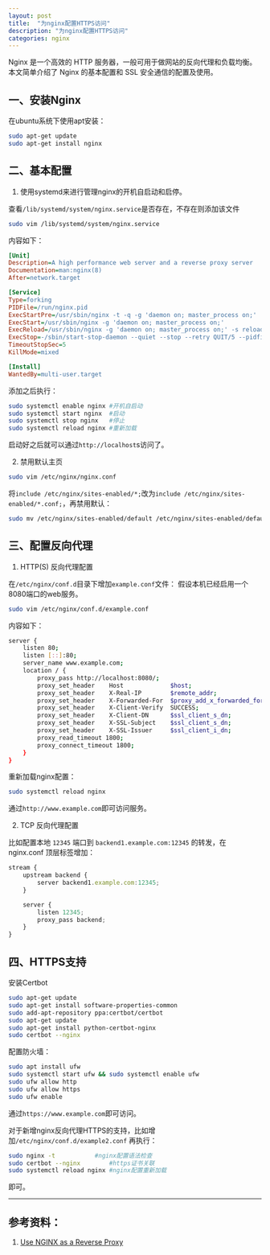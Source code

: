 ```yaml
---
layout: post
title:  "为nginx配置HTTPS访问"
description: "为nginx配置HTTPS访问"
categories: nginx
---
```

Nginx 是一个高效的 HTTP 服务器，一般可用于做网站的反向代理和负载均衡。本文简单介绍了 Nginx 的基本配置和 SSL 安全通信的配置及使用。


## 一、安装Nginx

在ubuntu系统下使用apt安装：
```sh
sudo apt-get update
sudo apt-get install nginx
```

## 二、基本配置

1. 使用systemd来进行管理nginx的开机自启动和启停。

查看`/lib/systemd/system/nginx.service`是否存在，不存在则添加该文件

```sh
sudo vim /lib/systemd/system/nginx.service
```

内容如下：

```ini
[Unit]
Description=A high performance web server and a reverse proxy server
Documentation=man:nginx(8)
After=network.target

[Service]
Type=forking
PIDFile=/run/nginx.pid
ExecStartPre=/usr/sbin/nginx -t -q -g 'daemon on; master_process on;'
ExecStart=/usr/sbin/nginx -g 'daemon on; master_process on;'
ExecReload=/usr/sbin/nginx -g 'daemon on; master_process on;' -s reload
ExecStop=-/sbin/start-stop-daemon --quiet --stop --retry QUIT/5 --pidfile /run/nginx.pid
TimeoutStopSec=5
KillMode=mixed

[Install]
WantedBy=multi-user.target
```

添加之后执行：

```sh
sudo systemctl enable nginx	#开机自启动
sudo systemctl start nginx	#启动
sudo systemctl stop nginx	#停止
sudo systemctl reload nginx	#重新加载
```

启动好之后就可以通过`http://localhost`s访问了。

2. 禁用默认主页

```sh
sudo vim /etc/nginx/nginx.conf
```

将`include /etc/nginx/sites-enabled/*;`改为`include /etc/nginx/sites-enabled/*.conf;`，再禁用默认：

```sh
sudo mv /etc/nginx/sites-enabled/default /etc/nginx/sites-enabled/default.disable
```


## 三、配置反向代理

1) HTTP(S) 反向代理配置

在`/etc/nginx/conf.d`目录下增加`example.conf`文件：
假设本机已经启用一个8080端口的web服务。

```sh
sudo vim /etc/nginx/conf.d/example.conf
```

内容如下：

```sh
server {
    listen 80;
    listen [::]:80;
    server_name www.example.com;
    location / {
        proxy_pass http://localhost:8080/;
        proxy_set_header    Host             $host;
        proxy_set_header    X-Real-IP        $remote_addr;
        proxy_set_header    X-Forwarded-For  $proxy_add_x_forwarded_for;
        proxy_set_header    X-Client-Verify  SUCCESS;
        proxy_set_header    X-Client-DN      $ssl_client_s_dn;
        proxy_set_header    X-SSL-Subject    $ssl_client_s_dn;
        proxy_set_header    X-SSL-Issuer     $ssl_client_i_dn;
        proxy_read_timeout 1800;
        proxy_connect_timeout 1800;
    }
}
```

重新加载nginx配置：

```sh
sudo systemctl reload nginx
```

通过`http://www.example.com`即可访问服务。

2) TCP 反向代理配置

比如配置本地 `12345` 端口到 `backend1.example.com:12345` 的转发，在 nginx.conf 顶层标签增加：

```js
stream {
    upstream backend {
        server backend1.example.com:12345;
    }

    server {
        listen 12345;
        proxy_pass backend;
    }
}
```

## 四、HTTPS支持
安装Certbot
```sh
sudo apt-get update
sudo apt-get install software-properties-common
sudo add-apt-repository ppa:certbot/certbot
sudo apt-get update
sudo apt-get install python-certbot-nginx
sudo certbot --nginx
```

配置防火墙：
```sh
sudo apt install ufw
sudo systemctl start ufw && sudo systemctl enable ufw
sudo ufw allow http
sudo ufw allow https
sudo ufw enable
```

通过`https://www.example.com`即可访问。

对于新增nginx反向代理HTTPS的支持，比如增加`/etc/nginx/conf.d/example2.conf`
再执行：
```sh
sudo nginx -t 			#nginx配置语法检查
sudo certbot --nginx		#https证书关联
sudo systemctl reload nginx	#nginx配置重新加载
```

即可。



---

## 参考资料：
1. [Use NGINX as a Reverse Proxy](https://www.linode.com/docs/web-servers/nginx/use-nginx-reverse-proxy/) 

